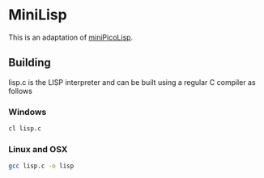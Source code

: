 # MiniLisp

This is an adaptation of [miniPicoLisp](https://picolisp.com/wiki/?embedded).


## Building

lisp.c is the LISP interpreter and can be built using a regular C compiler as follows

### Windows

```bash
cl lisp.c
```

### Linux and OSX

```bash
gcc lisp.c -o lisp
```
